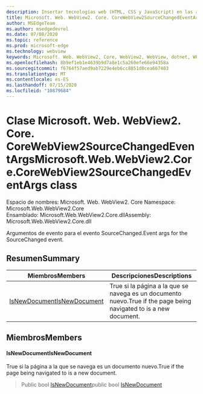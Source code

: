 ```yaml
---
description: Insertar tecnologías web (HTML, CSS y JavaScript) en las aplicaciones nativas con el control Microsoft Edge WebView2
title: Microsoft. Web. WebView2. Core. CoreWebView2SourceChangedEventArgs
author: MSEdgeTeam
ms.author: msedgedevrel
ms.date: 07/08/2020
ms.topic: reference
ms.prod: microsoft-edge
ms.technology: webview
keywords: Microsoft. Web. WebView2, Core, WebView2, WebView, dotnet, WPF, WinForms, App, Edge, CoreWebView2, CoreWebView2Controller, control de explorador, Edge HTML, Microsoft. Web. WebView2. Core. CoreWebView2SourceChangedEventArgs
ms.openlocfilehash: 8b9ef1eb1e4639b9d7a8e1c5a260efe66e94358a
ms.sourcegitcommit: f6764f57aed9ab7229e4eb6cc8851d0cea667403
ms.translationtype: MT
ms.contentlocale: es-ES
ms.lasthandoff: 07/15/2020
ms.locfileid: "10879684"
---
```

# <span data-ttu-id="9e8a1-104">Clase Microsoft. Web. WebView2. Core. CoreWebView2SourceChangedEventArgs</span><span class="sxs-lookup"><span data-stu-id="9e8a1-104">Microsoft.Web.WebView2.Core.CoreWebView2SourceChangedEventArgs class</span></span> 

<span data-ttu-id="9e8a1-105">Espacio de nombres: Microsoft. Web. WebView2. Core </span><span class="sxs-lookup"><span data-stu-id="9e8a1-105">Namespace: Microsoft.Web.WebView2.Core</span></span>\
<span data-ttu-id="9e8a1-106">Ensamblado: Microsoft.Web.WebView2.Core.dll</span><span class="sxs-lookup"><span data-stu-id="9e8a1-106">Assembly: Microsoft.Web.WebView2.Core.dll</span></span>

<span data-ttu-id="9e8a1-107">Argumentos de evento para el evento SourceChanged.</span><span class="sxs-lookup"><span data-stu-id="9e8a1-107">Event args for the SourceChanged event.</span></span>

## <span data-ttu-id="9e8a1-108">Resumen</span><span class="sxs-lookup"><span data-stu-id="9e8a1-108">Summary</span></span>

 <span data-ttu-id="9e8a1-109">Miembros</span><span class="sxs-lookup"><span data-stu-id="9e8a1-109">Members</span></span>                        | <span data-ttu-id="9e8a1-110">Descripciones</span><span class="sxs-lookup"><span data-stu-id="9e8a1-110">Descriptions</span></span>
--------------------------------|---------------------------------------------
[<span data-ttu-id="9e8a1-111">IsNewDocument</span><span class="sxs-lookup"><span data-stu-id="9e8a1-111">IsNewDocument</span></span>](#isnewdocument) | <span data-ttu-id="9e8a1-112">True si la página a la que se navega es un documento nuevo.</span><span class="sxs-lookup"><span data-stu-id="9e8a1-112">True if the page being navigated to is a new document.</span></span>

## <span data-ttu-id="9e8a1-113">Miembros</span><span class="sxs-lookup"><span data-stu-id="9e8a1-113">Members</span></span>

#### <span data-ttu-id="9e8a1-114">IsNewDocument</span><span class="sxs-lookup"><span data-stu-id="9e8a1-114">IsNewDocument</span></span> 

<span data-ttu-id="9e8a1-115">True si la página a la que se navega es un documento nuevo.</span><span class="sxs-lookup"><span data-stu-id="9e8a1-115">True if the page being navigated to is a new document.</span></span>

> <span data-ttu-id="9e8a1-116">Public bool [IsNewDocument](#isnewdocument)</span><span class="sxs-lookup"><span data-stu-id="9e8a1-116">public bool [IsNewDocument](#isnewdocument)</span></span>

